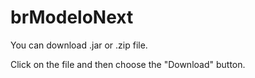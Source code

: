 # brModeloNext

You can download .jar or .zip file.

Click on the file and then choose the "Download" button.
